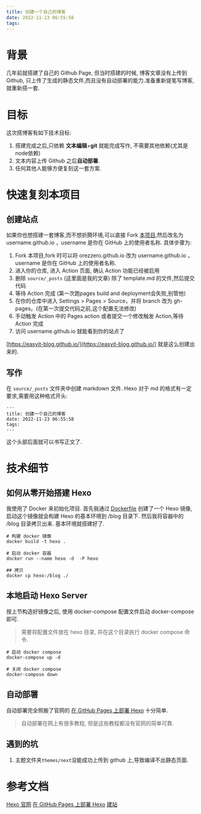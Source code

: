 ```yaml
---
title: 创建一个自己的博客
date: 2022-11-23 06:55:58
tags:
---
```


# 背景
几年前就搭建了自己的 Github Page, 但当时搭建的时候, 博客文章没有上传到 Github, 只上传了生成的静态文件,而且没有自动部署的能力.准备重新提笔写博客,就重新搭一套.

# 目标
这次搭博客有如下技术目标:
1. 搭建完成之后,只依赖 **文本编辑**+**git** 就能完成写作, 不需要其他依赖(尤其是node依赖)
2. 文本内容上传 Github 之后**自动部署**.
3. 任何其他人能够方便复刻这一套方案.


# 快速复刻本项目
## 创建站点
如果你也想搭建一套博客,而不想折腾环境,可以直接 Fork [本项目](https://github.com/orezzero/orezzero.github.io),然后改名为 username.github.io  ，username 是你在 GitHub 上的使用者名称.
具体步骤为:
1. Fork 本项目,fork 时可以将 orezzero.github.io 改为 username.github.io  ，username 是你在 GitHub 上的使用者名称.
2. 进入你的仓库, 进入 Action 页面, 确认 Action 功能已经被启用
3. 删除 `source/_posts` (这里面是我的文章) 除了 template.md 的文件,然后提交代码
4. 等待 Action 完成 (第一次跑pages build and deployment会失败,别管他)
5. 在你的仓库中进入 Settings > Pages > Source，并将 branch 改为 gh-pages。(在第一次提交代码之前,这个配置无法修改)
6. 手动触发 Action 中的 Pages action 或者提交一个修改触发 Action,等待 Action 完成
7. 访问 username.github.io 就能看到你的站点了

[https://easyit-blog.github.io/](https://easyit-blog.github.io/) 就是这么创建出来的.


## 写作
在 `source/_posts` 文件夹中创建 markdown 文件. Hexo 对于 md 的格式有一定要求,需要用这种格式开头:
```
---
title: 创建一个自己的博客
date: 2022-11-23 06:55:58
tags:
---
```

这个头部后面就可以书写正文了.


# 技术细节

## 如何从零开始搭建 Hexo
我使用了 Docker 来初始化项目. 首先我通过 [Dockerfile](https://github.com/OrezzerO/orezzero.github.io/blob/main/Dockerfile) 创建了一个 Hexo 镜像, 启动这个镜像就会构建 Hexo 的基本环境到 /blog 目录下. 然后我将容器中的 /blog 目录拷贝出来. 基本环境就搭建好了.
```shell
# 构建 docker 镜像
docker build -t hexo .
```

```shell
# 启动 docker 容器
docker run --name hexo -d  -P hexo
```

```shell
## 拷贝
docker cp hexo:/blog ./
```


## 本地启动 Hexo Server
按上节构造好镜像之后, 使用 docker-compose 配置文件启动 docker-compose 即可.

> 需要将配置文件放在 hexo 目录, 并在这个目录执行 docker compose 命令.


```shell
# 启动 docker compose
docker-compose up -d
```

```shell
# 关闭 docker compose
docker-compose down
```


## 自动部署
自动部署完全照搬了官网的 [在 GitHub Pages 上部署 Hexo](https://hexo.io/zh-cn/docs/github-pages) 十分简单.

> 自动部署在网上有很多教程, 但是这些教程都没有官网的简单可靠.

## 遇到的坑
1. 主题文件夹`themes/next`没能成功上传到 github 上,导致编译不出静态页面.


# 参考文档
[Hexo 官网](https://hexo.io/zh-cn/)
[在 GitHub Pages 上部署 Hexo](https://hexo.io/zh-cn/docs/github-pages)
[建站](https://hexo.io/zh-cn/docs/setup)
